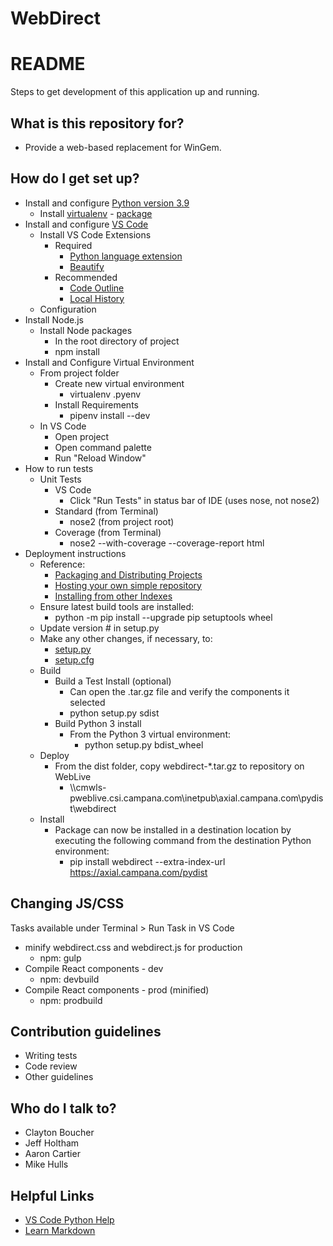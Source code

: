 # WebDirect

# README

Steps to get development of this application up and running.

## What is this repository for?

- Provide a web-based replacement for WinGem.

## How do I get set up?

- Install and configure [Python version 3.9](https://www.python.org/downloads/)
  - Install [virtualenv](https://virtualenv.pypa.io/) - [package](https://pypi.python.org/pypi/virtualenv)
- Install and configure [VS Code](https://code.visualstudio.com/)
  - Install VS Code Extensions
    - Required
      - [Python language extension](https://marketplace.visualstudio.com/items?itemName=ms-python.python)
      - [Beautify](https://marketplace.visualstudio.com/items?itemName=HookyQR.beautify)
    - Recommended
      - [Code Outline](https://marketplace.visualstudio.com/items?itemName=patrys.vscode-code-outline)
      - [Local History](https://marketplace.visualstudio.com/items?itemName=xyz.local-history)
  - Configuration
- Install Node.js
  - Install Node packages
    - In the root directory of project
    - npm install
- Install and Configure Virtual Environment
  - From project folder
    - Create new virtual environment
      - virtualenv .pyenv
    - Install Requirements
      - pipenv install --dev
  - In VS Code
    - Open project
    - Open command palette
    - Run "Reload Window"
- How to run tests
  - Unit Tests
    - VS Code
      - Click "Run Tests" in status bar of IDE (uses nose, not nose2)
    - Standard (from Terminal)
      - nose2 (from project root)
    - Coverage (from Terminal)
      - nose2 --with-coverage --coverage-report html
- Deployment instructions
  - Reference:
    - [Packaging and Distributing Projects](https://packaging.python.org/tutorials/distributing-packages/)
    - [Hosting your own simple repository](https://packaging.python.org/guides/hosting-your-own-index/)
    - [Installing from other Indexes](https://packaging.python.org/tutorials/installing-packages/#installing-from-other-indexes)
  - Ensure latest build tools are installed:
    - python -m pip install --upgrade pip setuptools wheel
  - Update version # in setup.py
  - Make any other changes, if necessary, to:
    - [setup.py](https://github.com/pypa/sampleproject/blob/master/setup.py)
    - [setup.cfg](https://github.com/pypa/sampleproject/blob/master/setup.cfg)
  - Build
    - Build a Test Install (optional)
      - Can open the .tar.gz file and verify the components it selected
      - python setup.py sdist
    - Build Python 3 install
      - From the Python 3 virtual environment:
        - python setup.py bdist_wheel
  - Deploy
    - From the dist folder, copy webdirect-\*.tar.gz to repository on WebLive
      - \\\\cmwls-pweblive.csi.campana.com\\inetpub\\axial.campana.com\\pydist\\webdirect
  - Install
    - Package can now be installed in a destination location by executing the following command from the destination Python environment:
      - pip install webdirect --extra-index-url https://axial.campana.com/pydist

## Changing JS/CSS

Tasks available under Terminal > Run Task in VS Code

  - minify webdirect.css and webdirect.js for production
    - npm: gulp
  - Compile React components - dev
    - npm: devbuild
  - Compile React components - prod (minified)
    - npm: prodbuild
    
## Contribution guidelines

- Writing tests
- Code review
- Other guidelines

## Who do I talk to?

- Clayton Boucher
- Jeff Holtham
- Aaron Cartier
- Mike Hulls

## Helpful Links

- [VS Code Python Help](https://code.visualstudio.com/docs/languages/python)
- [Learn Markdown](https://bitbucket.org/tutorials/markdowndemo/src)

